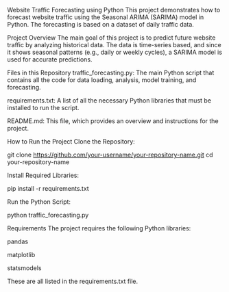 Website Traffic Forecasting using Python
This project demonstrates how to forecast website traffic using the Seasonal ARIMA (SARIMA) model in Python. The forecasting is based on a dataset of daily traffic data.

Project Overview
The main goal of this project is to predict future website traffic by analyzing historical data. The data is time-series based, and since it shows seasonal patterns (e.g., daily or weekly cycles), a SARIMA model is used for accurate predictions.

Files in this Repository
traffic_forecasting.py: The main Python script that contains all the code for data loading, analysis, model training, and forecasting.

requirements.txt: A list of all the necessary Python libraries that must be installed to run the script.

README.md: This file, which provides an overview and instructions for the project.

How to Run the Project
Clone the Repository:

git clone https://github.com/your-username/your-repository-name.git
cd your-repository-name

Install Required Libraries:

pip install -r requirements.txt

Run the Python Script:

python traffic_forecasting.py

Requirements
The project requires the following Python libraries:

pandas

matplotlib

statsmodels

These are all listed in the requirements.txt file.